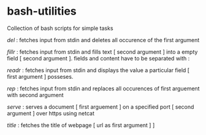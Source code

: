 # bash-utilities
Collection of bash scripts for simple tasks


*del* : fetches input from stdin and deletes all occurence of the first argument

*fillr* : fetches input from stdin and fills text [ second argument ] into a empty field [ second argument ]. fields and content have to be separated with :

*readr* : fetches input from stdin and displays the value a particular field [ first argument ] posseses.

*rep* : fetches input from stdin and replaces all occurences of first arguement with second argument

*serve* : serves a document [ first arguement ] on a specified port [ second argument ] over https using netcat

*title* : fetches the title of webpage [ url as first argument ] ]


